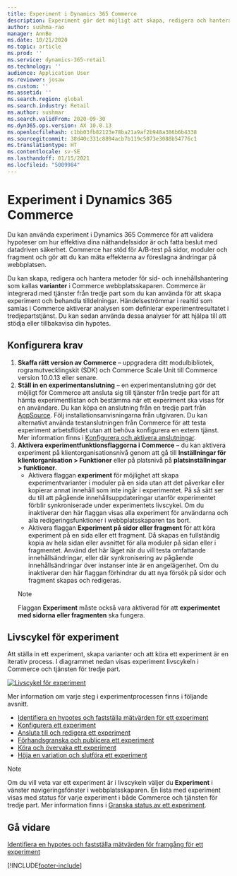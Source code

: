 ```yaml
---
title: Experiment i Dynamics 365 Commerce
description: Experiment gör det möjligt att skapa, redigera och hantera sidlayouter och innehålls behandlingar i webbplatsskaparen. Komplett support för experiment har aktiverats för sidor och enheter för näthandel på en sida.
author: sushma-rao
manager: AnnBe
ms.date: 10/21/2020
ms.topic: article
ms.prod: ''
ms.service: dynamics-365-retail
ms.technology: ''
audience: Application User
ms.reviewer: josaw
ms.custom: ''
ms.assetid: ''
ms.search.region: global
ms.search.industry: Retail
ms.author: sushmar
ms.search.validFrom: 2020-09-30
ms.dyn365.ops.version: AX 10.0.13
ms.openlocfilehash: c1bb03fb82123e78ba21a9af2b948a386b6b4338
ms.sourcegitcommit: 38d40c331c8894acb7b119c5073e3088b54776c1
ms.translationtype: HT
ms.contentlocale: sv-SE
ms.lasthandoff: 01/15/2021
ms.locfileid: "5009984"
---
```

# <a name="experimentation-in-dynamics-365-commerce"></a>Experiment i Dynamics 365 Commerce
Du kan använda experiment i Dynamics 365 Commerce för att validera hypoteser om hur effektiva dina näthandelssidor är och fatta beslut med datadriven säkerhet. Commerce har stöd för A/B-test på sidor, moduler och fragment och gör att du kan mäta effekterna av föreslagna ändringar på webbplatsen.

Du kan skapa, redigera och hantera metoder för sid- och innehållshantering som kallas **varianter** i Commerce webbplatsskaparen. Commerce är integrerad med tjänster från tredje part som du kan använda för att skapa experiment och behandla tilldelningar. Händelseströmmar i realtid som samlas i Commerce aktiverar analysen som definierar experimentresultatet i tredjepartstjänst. Du kan sedan använda dessa analyser för att hjälpa till att stödja eller tillbakavisa din hypotes.

## <a name="set-up-prerequisites"></a> Konfigurera krav
1. **Skaffa rätt version av Commerce** – uppgradera ditt modulbibliotek, rogramutvecklingskit (SDK) och Commerce Scale Unit till Commerce version 10.0.13 eller senare.
1. **Ställ in en experimentanslutning** – en experimentanslutning gör det möjligt för Commerce att ansluta sig till tjänster från tredje part för att hämta experimentlistan och bestämma när ett experiment ska visas för en användare. Du kan köpa en anslutning från en tredje part från [AppSource](https://appsource.microsoft.com). Följ installationsanvisningarna från utgivaren. Du kan alternativt använda testanslutningen från Commerce för att testa experiment arbetsflödet utan att behöva konfigurera en extern tjänst. Mer information finns i [Konfigurera och aktivera anslutningar](e-commerce-extensibility/connectors.md). 
1. **Aktivera experimentfunktionsflaggorna i Commerce** – du kan aktivera experiment på klientorganisationsnivå genom att gå till **Inställningar för klientorganisation > Funktioner** eller på platsnivå på **platsinställningar > funktioner**.
    - Aktivera flaggan **experiment** för möjlighet att skapa experimentvarianter i moduler på en sida utan att det påverkar eller kopierar annat innehåll som inte ingår i experimentet. På så sätt ser du till att pågående innehållsuppdateringar utanför experimentet förblir synkroniserade under experimentets livscykel. Om du inaktiverar den här flaggan visas alla experiment för användarna och alla redigeringsfunktioner i webbplatsskaparen tas bort.
    - Aktivera flaggan **Experiment på sidor eller fragment** för att köra experiment på en sida eller ett fragment. Då skapas en fullständig kopia av hela sidan eller avsnittet för alla moduler på sidan eller i fragmentet. Använd det här läget när du vill testa omfattande innehållsändringar, eller där synkronisering av pågående innehållsändringar över instanser inte är en angelägenhet. Om du inaktiverar den här flaggan förhindrar du att nya försök på sidor och fragment skapas och redigeras.
    > [!NOTE]
    > Flaggan **Experiment** måste också vara aktiverad för att **experimentet med sidorna eller fragmenten** ska fungera.
    
## <a name="experimentation-lifecycle"></a>Livscykel för experiment
Att ställa in ett experiment, skapa varianter och att köra ett experiment är en iterativ process. I diagrammet nedan visas experiment livscykeln i Commerce och tjänsten för tredje part. 

[ ![Livscykel för experiment](./media/experimentation_lifecycle.svg) ](./media/experimentation_lifecycle.svg#lightbox)

Mer information om varje steg i experimentprocessen finns i följande avsnitt.
- [Identifiera en hypotes och fastställa mätvärden för ett experiment](experimentation-identify.md)
- [Konfigurera ett experiment](experimentation-setup.md)
- [Ansluta till och redigera ett experiment](experimentation-connect-edit.md)
- [Förhandsgranska och publicera ett experiment](experimentation-preview-publish.md)
- [Köra och övervaka ett experiment](experimentation-run-monitor.md)
- [Höja en variation och slutföra ett experiment](experimentation-review-complete.md)

> [!NOTE]
> Om du vill veta var ett experiment är i livscykeln väljer du **Experiment** i vänster navigeringsfönster i webbplatsskaparen. En lista med experiment visas med status för varje experiment i både Commerce och tjänsten för tredje part. Mer information finns i [Granska status av ett experiment](experimentation-status.md).

## <a name="next-step"></a>Gå vidare
[Identifiera en hypotes och fastställa mätvärden för framgång för ett experiment](experimentation-identify.md) 


[!INCLUDE[footer-include](../includes/footer-banner.md)]